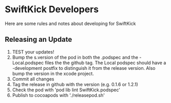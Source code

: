 # SwiftKick Developers
Here are some rules and notes about developing for SwiftKick

## Releasing an Update
1) TEST your updates!
2) Bump the s.version of the pod in both the .podspec and the -Local.podspec files the the github tag.  The Local podspec should have a -development postfix to distinguish it from the release version.  Also bump the version in the xcode project. 
3) Commit all changes
4) Tag the release in github with the version (e.g. 0.1.6 or 1.2.1) 
5) Check the pod with 'pod lib lint SwiftKick.podspec'
6) Publish to cocoapods with './releasepod.sh'
